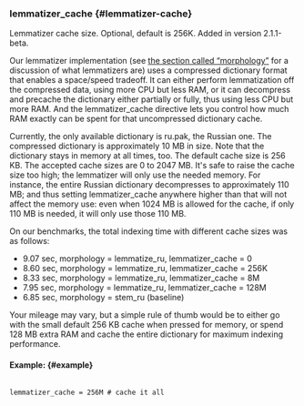 ### lemmatizer_cache {#lemmatizer-cache}

Lemmatizer cache size. Optional, default is 256K. Added in version 2.1.1-beta.

Our lemmatizer implementation (see [the section called “morphology”](../../index_configuration_options/morphology.md) for a discussion of what lemmatizers are) uses a compressed dictionary format that enables a space/speed tradeoff. It can either perform lemmatization off the compressed data, using more CPU but less RAM, or it can decompress and precache the dictionary either partially or fully, thus using less CPU but more RAM. And the lemmatizer_cache directive lets you control how much RAM exactly can be spent for that uncompressed dictionary cache.

Currently, the only available dictionary is ru.pak, the Russian one. The compressed dictionary is approximately 10 MB in size. Note that the dictionary stays in memory at all times, too. The default cache size is 256 KB. The accepted cache sizes are 0 to 2047 MB. It&#039;s safe to raise the cache size too high; the lemmatizer will only use the needed memory. For instance, the entire Russian dictionary decompresses to approximately 110 MB; and thus setting lemmatizer_cache anywhere higher than that will not affect the memory use: even when 1024 MB is allowed for the cache, if only 110 MB is needed, it will only use those 110 MB.

On our benchmarks, the total indexing time with different cache sizes was as follows:

*   9.07 sec, morphology = lemmatize_ru, lemmatizer_cache = 0
*   8.60 sec, morphology = lemmatize_ru, lemmatizer_cache = 256K
*   8.33 sec, morphology = lemmatize_ru, lemmatizer_cache = 8M
*   7.95 sec, morphology = lemmatize_ru, lemmatizer_cache = 128M
*   6.85 sec, morphology = stem_ru (baseline)

Your mileage may vary, but a simple rule of thumb would be to either go with the small default 256 KB cache when pressed for memory, or spend 128 MB extra RAM and cache the entire dictionary for maximum indexing performance.

#### Example: {#example}

```

lemmatizer_cache = 256M # cache it all

```